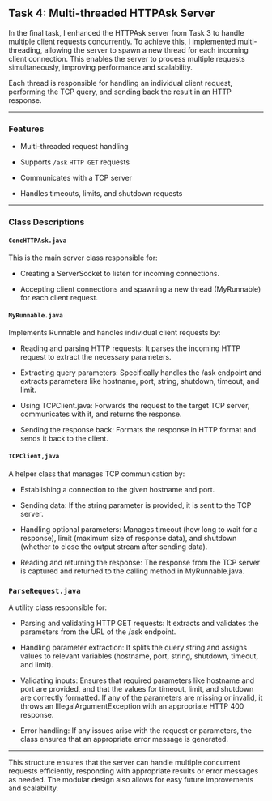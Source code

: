## Task 4: Multi-threaded HTTPAsk Server

In the final task, I enhanced the HTTPAsk server from Task 3 to handle multiple client requests concurrently. 
To achieve this, I implemented multi-threading, allowing the server to spawn a new thread for each incoming client connection. 
This enables the server to process multiple requests simultaneously, improving performance and scalability.

Each thread is responsible for handling an individual client request, performing the TCP query, and sending back the result in an HTTP response.

***
### Features

  - Multi-threaded request handling

  - Supports `/ask` `HTTP GET` requests

  - Communicates with a TCP server

  - Handles timeouts, limits, and shutdown requests

***
### Class Descriptions

#### `ConcHTTPAsk.java`

This is the main server class responsible for:

- Creating a ServerSocket to listen for incoming connections.

- Accepting client connections and spawning a new thread (MyRunnable) for each client request.




#### `MyRunnable.java`

Implements Runnable and handles individual client requests by:

- Reading and parsing HTTP requests: It parses the incoming HTTP request to extract the necessary parameters.
 
- Extracting query parameters: Specifically handles the /ask endpoint and extracts parameters like hostname, port, string, shutdown, timeout, and limit.
 
- Using TCPClient.java: Forwards the request to the target TCP server, communicates with it, and returns the response.
 
- Sending the response back: Formats the response in HTTP format and sends it back to the client.



#### `TCPClient,java`

A helper class that manages TCP communication by:

- Establishing a connection to the given hostname and port.
 
- Sending data: If the string parameter is provided, it is sent to the TCP server.
 
- Handling optional parameters: Manages timeout (how long to wait for a response), limit (maximum size of response data), and shutdown (whether to close the output stream after sending data).
 
- Reading and returning the response: The response from the TCP server is captured and returned to the calling method in MyRunnable.java.


### `ParseRequest.java`

A utility class responsible for:

- Parsing and validating HTTP GET requests: It extracts and validates the parameters from the URL of the /ask endpoint.
 
- Handling parameter extraction: It splits the query string and assigns values to relevant variables (hostname, port, string, shutdown, timeout, and limit).
 
- Validating inputs: Ensures that required parameters like hostname and port are provided, and that the values for timeout, limit, and shutdown are correctly formatted. If any of the parameters are missing or invalid, it throws an IllegalArgumentException with an appropriate HTTP 400 response.
 
- Error handling: If any issues arise with the request or parameters, the class ensures that an appropriate error message is generated.

---

This structure ensures that the server can handle multiple concurrent requests efficiently, responding with appropriate results or error messages as needed. The modular design also allows for easy future improvements and scalability.

